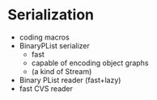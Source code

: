 
Serialization
=============

- coding macros
- BinaryPList serializer
  - fast
  - capable of encoding object graphs
  - (a kind of Stream)
- Binary PList reader (fast+lazy)
- fast CVS reader

